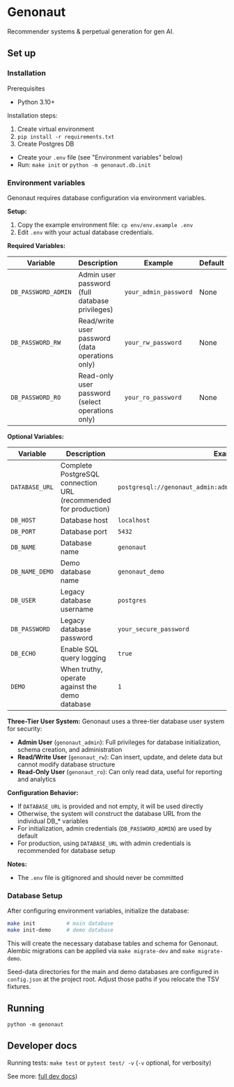 # Genonaut
Recommender systems &amp; perpetual generation for gen AI.

## Set up
### Installation
Prerequisites
  - Python 3.10+

Installation steps:
1. Create virtual environment  
2. `pip install -r requirements.txt`
3. Create Postgres DB
  - Create your `.env` file (see "Environment variables" below)
  - Run: `make init` or `python -m genonaut.db.init`

### Environment variables
Genonaut requires database configuration via environment variables. 

**Setup:**
1. Copy the example environment file: `cp env/env.example .env`
2. Edit `.env` with your actual database credentials.

**Required Variables:**

| Variable            | Description                                      | Example               | Default |
|---------------------|--------------------------------------------------|-----------------------|---------|
| `DB_PASSWORD_ADMIN` | Admin user password (full database privileges)   | `your_admin_password` | None    |
| `DB_PASSWORD_RW`    | Read/write user password (data operations only)  | `your_rw_password`    | None    |
| `DB_PASSWORD_RO`    | Read-only user password (select operations only) | `your_ro_password`    | None    |

**Optional Variables:**

| Variable       | Description                                                     | Example                                                          | Default     |
|----------------|-----------------------------------------------------------------|------------------------------------------------------------------|-------------|
| `DATABASE_URL` | Complete PostgreSQL connection URL (recommended for production) | `postgresql://genonaut_admin:admin_pass@localhost:5432/genonaut` | None        |
| `DB_HOST`      | Database host                                                   | `localhost`                                                      | `localhost` |
| `DB_PORT`      | Database port                                                   | `5432`                                                           | `5432`      |
| `DB_NAME`      | Database name                                                   | `genonaut`                                                       | `genonaut`  |
| `DB_NAME_DEMO` | Demo database name                                              | `genonaut_demo`                                                  | `genonaut_demo` |
| `DB_USER`      | Legacy database username                                        | `postgres`                                                       | `postgres`  |
| `DB_PASSWORD`  | Legacy database password                                        | `your_secure_password`                                           | None        |
| `DB_ECHO`      | Enable SQL query logging                                        | `true`                                                           | `false`     |
| `DEMO`         | When truthy, operate against the demo database                  | `1`                                                              | `0`         |

**Three-Tier User System:**
Genonaut uses a three-tier database user system for security:
- **Admin User** (`genonaut_admin`): Full privileges for database initialization, schema creation, and administration
- **Read/Write User** (`genonaut_rw`): Can insert, update, and delete data but cannot modify database structure
- **Read-Only User** (`genonaut_ro`): Can only read data, useful for reporting and analytics

**Configuration Behavior:**
- If `DATABASE_URL` is provided and not empty, it will be used directly
- Otherwise, the system will construct the database URL from the individual DB_* variables
- For initialization, admin credentials (`DB_PASSWORD_ADMIN`) are used by default
- For production, using `DATABASE_URL` with admin credentials is recommended for database setup

**Notes:**
- The `.env` file is gitignored and should never be committed

### Database Setup

After configuring environment variables, initialize the database:

```bash
make init          # main database
make init-demo     # demo database
```

This will create the necessary database tables and schema for Genonaut. Alembic
migrations can be applied via `make migrate-dev` and `make migrate-demo`.

Seed-data directories for the main and demo databases are configured in
`config.json` at the project root. Adjust those paths if you relocate the TSV
fixtures.

## Running
`python -m genonaut`

## Developer docs
Running tests:
`make test` or `pytest test/ -v` (`-v` optional, for verbosity) 

See more: [full dev docs](docs/developer.md))
